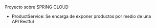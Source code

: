 Proyecto sobre SPRING CLOUD



- ProductService: Se encarga de exponer productos por medio de una API Restful